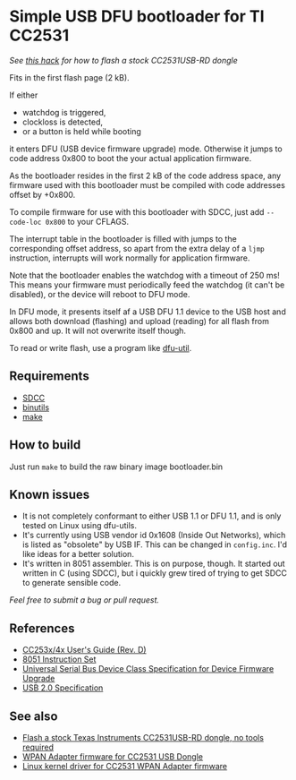 # Simple USB DFU bootloader for TI CC2531

*See [this hack](https://github.com/rosvall/cc2531_oem_flasher) for how to flash a stock CC2531USB-RD dongle*

Fits in the first flash page (2 kB).

If either

 - watchdog is triggered,
 - clockloss is detected,
 - or a button is held while booting

it enters DFU (USB device firmware upgrade) mode. Otherwise it jumps to code address 0x800 to boot the your actual application firmware.

As the bootloader resides in the first 2 kB of the code address space, any firmware used with this bootloader must be compiled with code addresses offset by +0x800.

To compile firmware for use with this bootloader with SDCC, just add `--code-loc 0x800` to your CFLAGS.

The interrupt table in the bootloader is filled with jumps to the corresponding offset address, so apart from the extra delay of a `ljmp` instruction, interrupts will work normally for application firmware.

Note that the bootloader enables the watchdog with a timeout of 250 ms! This means your firmware must periodically feed the watchdog (it can't be disabled), or the device will reboot to DFU mode.

In DFU mode, it presents itself af a USB DFU 1.1 device to the USB host and allows both download (flashing) and upload (reading) for all flash from 0x800 and up. It will not overwrite itself though.

To read or write flash, use a program like [dfu-util](https://sourceforge.net/projects/dfu-util/).

## Requirements
- [SDCC](https://sourceforge.net/projects/sdcc/)
- [binutils](https://www.gnu.org/software/binutils/)
- [make](https://www.gnu.org/software/make/)

## How to build
Just run `make` to build the raw binary image bootloader.bin

## Known issues

 - It is not completely conformant to either USB 1.1 or DFU 1.1, and is only tested on Linux using dfu-utils.
 - It's currently using USB vendor id 0x1608 (Inside Out Networks), which is listed as "obsolete" by USB IF. This can be changed in `config.inc`. I'd like ideas for a better solution.
 - It's written in 8051 assembler. This is on purpose, though. It started out written in C (using SDCC), but i quickly grew tired of trying to get SDCC to generate sensible code.

*Feel free to submit a bug or pull request.*

## References
 - [CC253x/4x User's Guide (Rev. D)](https://www.ti.com/lit/pdf/swru191)
 - [8051 Instruction Set](https://www.win.tue.nl/~aeb/comp/8051/set8051.html)
 - [Universal Serial Bus Device Class Specification for Device Firmware Upgrade](https://www.usb.org/sites/default/files/DFU_1.1.pdf)
 - [USB 2.0 Specification](https://www.usb.org/sites/default/files/usb_20_20230224.zip)

## See also
 - [Flash a stock Texas Instruments CC2531USB-RD dongle, no tools required](https://github.com/rosvall/cc2531_oem_flasher)
 - [WPAN Adapter firmware for CC2531 USB Dongle](https://github.com/rosvall/cc2531_usb_wpan_adapter)
 - [Linux kernel driver for CC2531 WPAN Adapter firmware](https://github.com/rosvall/cc2531_linux)
